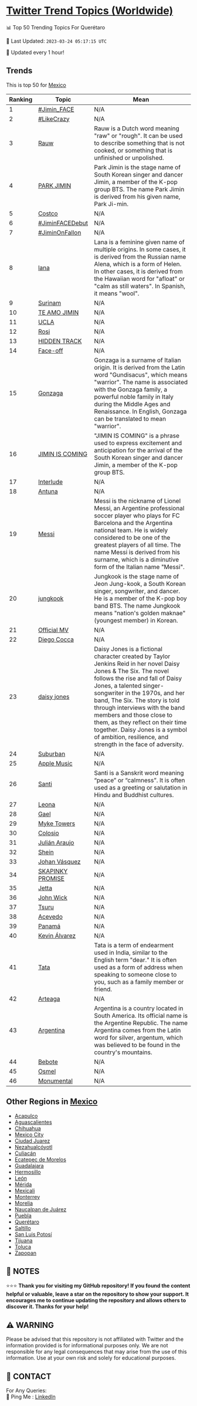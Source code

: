 [Twitter Trend Topics (Worldwide)](https://github.com/ErcinDedeoglu/Twitter-Trend-Topics)
==========


📊 Top 50 Trending Topics For Querétaro

📆 Last Updated: `2023-03-24 05:17:15 UTC`

🔧 Updated every 1 hour!


## Trends

This is top 50 for [Mexico](</Mexico>)

| Ranking | Topic | Mean |
| ------- | ------------ | ------------ |
| 1 | [#Jimin_FACE](http://twitter.com/search?q=%23Jimin_FACE) | N/A |
| 2 | [#LikeCrazy](http://twitter.com/search?q=%23LikeCrazy) | N/A |
| 3 | [Rauw](http://twitter.com/search?q=Rauw) | Rauw is a Dutch word meaning "raw" or "rough". It can be used to describe something that is not cooked, or something that is unfinished or unpolished. |
| 4 | [PARK JIMIN](http://twitter.com/search?q=PARK+JIMIN) | Park Jimin is the stage name of South Korean singer and dancer Jimin, a member of the K-pop group BTS. The name Park Jimin is derived from his given name, Park Ji-min. |
| 5 | [Costco](http://twitter.com/search?q=Costco) | N/A |
| 6 | [#JiminFACEDebut](http://twitter.com/search?q=%23JiminFACEDebut) | N/A |
| 7 | [#JiminOnFallon](http://twitter.com/search?q=%23JiminOnFallon) | N/A |
| 8 | [lana](http://twitter.com/search?q=lana) | Lana is a feminine given name of multiple origins. In some cases, it is derived from the Russian name Alena, which is a form of Helen. In other cases, it is derived from the Hawaiian word for "afloat" or "calm as still waters". In Spanish, it means "wool". |
| 9 | [Surinam](http://twitter.com/search?q=Surinam) | N/A |
| 10 | [TE AMO JIMIN](http://twitter.com/search?q=TE+AMO+JIMIN) | N/A |
| 11 | [UCLA](http://twitter.com/search?q=UCLA) | N/A |
| 12 | [Rosi](http://twitter.com/search?q=Rosi) | N/A |
| 13 | [HIDDEN TRACK](http://twitter.com/search?q=HIDDEN+TRACK) | N/A |
| 14 | [Face-off](http://twitter.com/search?q=Face-off) | N/A |
| 15 | [Gonzaga](http://twitter.com/search?q=Gonzaga) | Gonzaga is a surname of Italian origin. It is derived from the Latin word "Gundisacus", which means "warrior". The name is associated with the Gonzaga family, a powerful noble family in Italy during the Middle Ages and Renaissance. In English, Gonzaga can be translated to mean "warrior". |
| 16 | [JIMIN IS COMING](http://twitter.com/search?q=JIMIN+IS+COMING) | "JIMIN IS COMING" is a phrase used to express excitement and anticipation for the arrival of the South Korean singer and dancer Jimin, a member of the K-pop group BTS. |
| 17 | [Interlude](http://twitter.com/search?q=Interlude) | N/A |
| 18 | [Antuna](http://twitter.com/search?q=Antuna) | N/A |
| 19 | [Messi](http://twitter.com/search?q=Messi) | Messi is the nickname of Lionel Messi, an Argentine professional soccer player who plays for FC Barcelona and the Argentina national team. He is widely considered to be one of the greatest players of all time. The name Messi is derived from his surname, which is a diminutive form of the Italian name "Messi". |
| 20 | [jungkook](http://twitter.com/search?q=jungkook) | Jungkook is the stage name of Jeon Jung-kook, a South Korean singer, songwriter, and dancer. He is a member of the K-pop boy band BTS. The name Jungkook means "nation's golden maknae" (youngest member) in Korean. |
| 21 | [Official MV](http://twitter.com/search?q=Official+MV) | N/A |
| 22 | [Diego Cocca](http://twitter.com/search?q=Diego+Cocca) | N/A |
| 23 | [daisy jones](http://twitter.com/search?q=daisy+jones) | Daisy Jones is a fictional character created by Taylor Jenkins Reid in her novel Daisy Jones & The Six. The novel follows the rise and fall of Daisy Jones, a talented singer-songwriter in the 1970s, and her band, The Six. The story is told through interviews with the band members and those close to them, as they reflect on their time together. Daisy Jones is a symbol of ambition, resilience, and strength in the face of adversity. |
| 24 | [Suburban](http://twitter.com/search?q=Suburban) | N/A |
| 25 | [Apple Music](http://twitter.com/search?q=Apple+Music) | N/A |
| 26 | [Santi](http://twitter.com/search?q=Santi) | Santi is a Sanskrit word meaning “peace” or “calmness”. It is often used as a greeting or salutation in Hindu and Buddhist cultures. |
| 27 | [Leona](http://twitter.com/search?q=Leona) | N/A |
| 28 | [Gael](http://twitter.com/search?q=Gael) | N/A |
| 29 | [Myke Towers](http://twitter.com/search?q=Myke+Towers) | N/A |
| 30 | [Colosio](http://twitter.com/search?q=Colosio) | N/A |
| 31 | [Julián Araujo](http://twitter.com/search?q=Juli%c3%a1n+Araujo) | N/A |
| 32 | [Shein](http://twitter.com/search?q=Shein) | N/A |
| 33 | [Johan Vásquez](http://twitter.com/search?q=Johan+V%c3%a1squez) | N/A |
| 34 | [SKAPINKY PROMISE](http://twitter.com/search?q=SKAPINKY+PROMISE) | N/A |
| 35 | [Jetta](http://twitter.com/search?q=Jetta) | N/A |
| 36 | [John Wick](http://twitter.com/search?q=John+Wick) | N/A |
| 37 | [Tsuru](http://twitter.com/search?q=Tsuru) | N/A |
| 38 | [Acevedo](http://twitter.com/search?q=Acevedo) | N/A |
| 39 | [Panamá](http://twitter.com/search?q=Panam%c3%a1) | N/A |
| 40 | [Kevin Álvarez](http://twitter.com/search?q=Kevin+%c3%81lvarez) | N/A |
| 41 | [Tata](http://twitter.com/search?q=Tata) | Tata is a term of endearment used in India, similar to the English term "dear." It is often used as a form of address when speaking to someone close to you, such as a family member or friend. |
| 42 | [Arteaga](http://twitter.com/search?q=Arteaga) | N/A |
| 43 | [Argentina](http://twitter.com/search?q=Argentina) | Argentina is a country located in South America. Its official name is the Argentine Republic. The name Argentina comes from the Latin word for silver, argentum, which was believed to be found in the country's mountains. |
| 44 | [Bebote](http://twitter.com/search?q=Bebote) | N/A |
| 45 | [Osmel](http://twitter.com/search?q=Osmel) | N/A |
| 46 | [Monumental](http://twitter.com/search?q=Monumental) | N/A |



## Other Regions in [Mexico](</Mexico>)

* [Acapulco](</Mexico/Acapulco.md>)
* [Aguascalientes](</Mexico/Aguascalientes.md>)
* [Chihuahua](</Mexico/Chihuahua.md>)
* [Mexico City](</Mexico/Mexico City.md>)
* [Ciudad Juarez](</Mexico/Ciudad Juarez.md>)
* [Nezahualcóyotl](</Mexico/Nezahualcóyotl.md>)
* [Culiacán](</Mexico/Culiacán.md>)
* [Ecatepec de Morelos](</Mexico/Ecatepec de Morelos.md>)
* [Guadalajara](</Mexico/Guadalajara.md>)
* [Hermosillo](</Mexico/Hermosillo.md>)
* [León](</Mexico/León.md>)
* [Mérida](</Mexico/Mérida.md>)
* [Mexicali](</Mexico/Mexicali.md>)
* [Monterrey](</Mexico/Monterrey.md>)
* [Morelia](</Mexico/Morelia.md>)
* [Naucalpan de Juárez](</Mexico/Naucalpan de Juárez.md>)
* [Puebla](</Mexico/Puebla.md>)
* [Querétaro](</Mexico/Querétaro.md>)
* [Saltillo](</Mexico/Saltillo.md>)
* [San Luis Potosí](</Mexico/San Luis Potosí.md>)
* [Tijuana](</Mexico/Tijuana.md>)
* [Toluca](</Mexico/Toluca.md>)
* [Zapopan](</Mexico/Zapopan.md>)



## 📝 NOTES

⭐⭐⭐ **Thank you for visiting my GitHub repository! If you found the content helpful or valuable, leave a star on the repository to show your support. It encourages me to continue updating the repository and allows others to discover it. Thanks for your help!**


## ⚠️ WARNING

Please be advised that this repository is not affiliated with Twitter and the information provided is for informational purposes only. We are not responsible for any legal consequences that may arise from the use of this information. Use at your own risk and solely for educational purposes.


## 📨 CONTACT

 For Any Queries:  
            🏓 Ping Me : [LinkedIn](https://www.linkedin.com/in/ercindedeoglu/)
